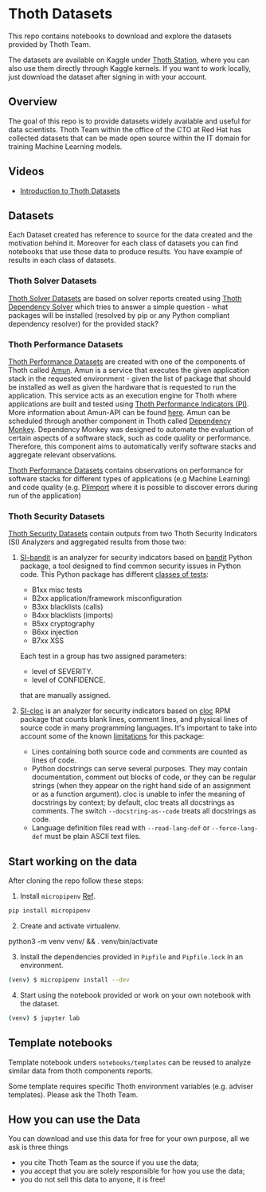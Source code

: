 # Thoth Datasets

This repo contains notebooks to download and explore the datasets provided by Thoth Team.

The datasets are available on Kaggle under [Thoth Station](https://www.kaggle.com/thothstation/datasets), where you can also use them directly through Kaggle kernels.
If you want to work locally, just download the dataset after signing in with your account.

## Overview

The goal of this repo is to provide datasets widely available and useful for data scientists.
Thoth Team within the office of the CTO at Red Hat has collected datasets that can be made open source within the IT domain for training Machine Learning models.

## Videos

- [Introduction to Thoth Datasets](https://www.youtube.com/watch?v=_tZo7eIOzJI)

## Datasets

Each Dataset created has reference to source for the data created and the motivation behind it. Moreover for each class of datasets you can find notebooks that use those data to produce results.
You have example of results in each class of datasets.

### Thoth Solver Datasets

[Thoth Solver Datasets](https://github.com/thoth-station/datasets/blob/master/notebooks/thoth-solver-dataset) are based on solver reports created using [Thoth Dependency Solver](https://github.com/thoth-station/solver)
which tries to answer a simple question - what packages will be installed (resolved by pip or any Python compliant dependency resolver) for the provided stack?

### Thoth Performance Datasets

[Thoth Performance Datasets](https://github.com/thoth-station/datasets/blob/master/notebooks/thoth-performance-dataset) are created with one of the components of Thoth called [Amun](https://github.com/thoth-station/amun-api).
Amun is a service that executes the given application stack in the requested environment - given the list of package that should be installed as well as given the hardware that is requested to run the application.
This service acts as an execution engine for Thoth where applications are built and tested using [Thoth Performance Indicators (PI)](https://github.com/thoth-station/performance).
More information about Amun-API can be found [here](https://github.com/thoth-station/amun-api/blob/master/README.rst).
Amun can be scheduled through another component in Thoth called [Dependency Monkey](https://github.com/thoth-station/adviser/blob/master/docs/source/dependency_monkey.rst).
Dependency Monkey was designed to automate the evaluation of certain aspects of a software stack, such as code quality or performance.
Therefore, this component aims to automatically verify software stacks and aggregate relevant observations.

[Thoth Performance Datasets](https://github.com/thoth-station/datasets/blob/master/notebooks/thoth-performance-dataset) contains observations on performance for software stacks
for different types of applications (e.g Machine Learning) and code quality (e.g. [PIimport](https://github.com/thoth-station/performance/blob/master/tensorflow/import.py) where
it is possible to discover errors during run of the application)

### Thoth Security Datasets

[Thoth Security Datasets](https://github.com/thoth-station/datasets/blob/master/notebooks/thoth-security-dataset/) contain outputs from two Thoth Security Indicators (SI) Analyzers and aggregated results from those two:

1. [SI-bandit](https://github.com/thoth-station/si-bandit) is an analyzer for security indicators based on [bandit](https://pypi.org/project/bandit/) Python package,
    a tool designed to find common security issues in Python code. This Python package has different [classes of tests](https://readthedocs.org/projects/bandit/downloads/pdf/latest/):

    - B1xx misc tests
    - B2xx application/framework misconfiguration
    - B3xx blacklists (calls)
    - B4xx blacklists (imports)
    - B5xx cryptography
    - B6xx injection
    - B7xx XSS

    Each test in a group has two assigned parameters:

    - level of SEVERITY.
    - level of CONFIDENCE.

    that are manually assigned.

2. [SI-cloc](https://github.com/thoth-station/si-cloc) is an analyzer for security indicators based on [cloc](https://github.com/AlDanial/cloc) RPM package
    that counts blank lines, comment lines, and physical lines of source code in many programming languages.
    It's important to take into account some of the known [limitations](https://github.com/AlDanial/cloc#limitations-) for this package:

    - Lines containing both source code and comments are counted as lines of code.
    - Python docstrings can serve several purposes. They may contain documentation, comment out blocks of code,
    or they can be regular strings (when they appear on the right hand side of an assignment or as a function argument).
    cloc is unable to infer the meaning of docstrings by context; by default, cloc treats all docstrings as comments.
    The switch ``--docstring-as--code`` treats all docstrings as code.
    - Language definition files read with ``--read-lang-def`` or ``--force-lang-def`` must be plain ASCII text files.

## Start working on the data

After cloning the repo follow these steps:

1. Install `micropipenv` [Ref](https://pypi.org/project/micropipenv/).

```bash
pip install micropipenv
```

2. Create and activate virtualenv.

python3 -m venv venv/ && . venv/bin/activate

3. Install the dependencies provided in `Pipfile` and `Pipfile.lock` in an environment.

```bash
(venv) $ micropipenv install --dev
```

4. Start using the notebook provided or work on your own notebook with the dataset.

```bash
(venv) $ jupyter lab
```

## Template notebooks

Template notebook unders `notebooks/templates` can be reused to analyze similar data from thoth components reports.

Some template requires specific Thoth environment variables (e.g. adviser templates). Please ask the Thoth Team.

## How you can use the Data

You can download and use this data for free for your own purpose, all we ask is three things

- you cite Thoth Team as the source if you use the data;
- you accept that you are solely responsible for how you use the data;
- you do not sell this data to anyone, it is free!
